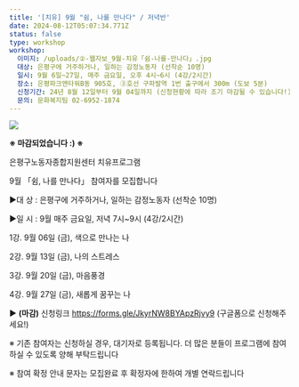 ```yaml
---
title: '[치유] 9월 "쉼, 나를 만나다" / 저녁반'
date: 2024-08-12T05:07:34.771Z
status: false
type: workshop
workshop:
  이미지: /uploads/②-웹자보_9월-치유「쉼-나를-만나다」.jpg
  대상: 은평구에 거주하거나, 일하는 감정노동자 (선착순 10명)
  일시: 9월 6일~27일, 매주 금요일, 오후 4시~6시 (4강/2시간)
  장소: 은평파크앤타워B동 905호, ③호선 구파발역 1번 출구에서 300m (도보 5분)
  신청기간: 24년 8월 12일부터 9월 04일까지 (신청현황에 따라 조기 마감될 수 있습니다!)
  문의: 문화복지팀 02-6952-1874
---
```

![](/uploads/②-웹자보_9월-치유「쉼-나를-만나다」.jpg)

<!--StartFragment-->

**※ 마감되었습니다 :) ※**

<!--EndFragment-->

은평구노동자종합지원센터 치유프로그램

9월 「쉼, 나를 만나다」 참여자를 모집합니다

▶대 상 : 은평구에 거주하거나, 일하는 감정노동자 (선착순 10명)

▶일 시 : 9월 매주 금요일, 저녁 7시~9시 (4강/2시간)

1강. 9월 06일 (금), 색으로 만나는 나

2강. 9월 13일 (금), 나의 스트레스

3강. 9월 20일 (금), 마음풍경

4강. 9월 27일 (금), 새롭게 꿈꾸는 나

▶ **(마감)** 신청링크 https://forms.gle/JkyrNW8BYApzRjvy9 (구글폼으로 신청해주세요!)

※ 기존 참여자는 신청하실 경우, 대기자로 등록됩니다. 더 많은 분들이 프로그램에 참여하실 수 있도록 양해 부탁드립니다

※ 참여 확정 안내 문자는 모집완료 후 확정자에 한하여 개별 연락드립니다
